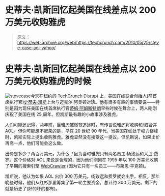 # 史蒂夫·凯斯回忆起美国在线差点以 200 万美元收购雅虎

> 原文：<https://web.archive.org/web/https://techcrunch.com/2010/05/25/steve-case-aol-yahoo/>

# 史蒂夫·凯斯回忆起美国在线差点以 200 万美元收购雅虎的时候

![](img/8936a31b6d509a983cb8755f86af38d4.png "stevecase")今天在纽约的 [TechCrunch Disrupt](https://web.archive.org/web/20221006200159/http://disrupt.beta.techcrunch.com/) 上，美国在线联合创始人(前首席执行官)[史蒂夫·凯斯](https://web.archive.org/web/20221006200159/http://www.crunchbase.com/person/steve-case)上台与迈克尔·阿灵顿对话。他有很多有趣的事情要说——特别是因为现任美国在线首席执行官[蒂姆·阿姆斯特朗](https://web.archive.org/web/20221006200159/http://www.crunchbase.com/person/tim-armstrong)早些时候在舞台上，两人刚刚庆祝了美国在线 25 周年。但凯斯最有趣的小故事涉及雅虎。

人们可能还记得，两年前，当雅虎被微软追逐时，有传言说雅虎将收购和/或合并 AOL。但你可能想不起来的是，早在 20 世纪 90 年代，当美国在线处于权力巅峰时，凯斯实际上提出收购雅虎。雅虎显然没有接受这一提议。但凯斯说，如果出价再高一点，他们可能会这么做。

出价是多少？两百万美元。为什么？因为当时雅虎只有两名员工:杨致远和大卫·费罗。这个价格对 AOL 来说是合理的，因为他们刚刚在 1995 年以 100 万美元收购了早期的搜索引擎 [WebCrawler](https://web.archive.org/web/20221006200159/http://en.wikipedia.org/wiki/WebCrawler) (因为它只有一名员工——布莱恩·平克顿)。

凯斯说，他认为如果 AOL 出价 300 万美元，杨致远和费罗就会出手。相反，那年晚些时候，他们从红杉那里筹集了第一轮主要资金，总计约 300 万美元。剩下的就是历史了(好的坏的都有)。